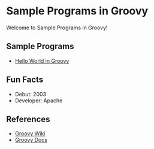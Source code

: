 # Sample Programs in Groovy

Welcome to Sample Programs in Groovy!

## Sample Programs

- [Hello World in Groovy](https://github.com/jrg94/sample-programs/issues/33)

## Fun Facts

- Debut: 2003
- Developer: Apache

## References

- [Groovy Wiki](https://en.wikipedia.org/wiki/Groovy_(programming_language))
- [Groovy Docs](http://groovy-lang.org/)
